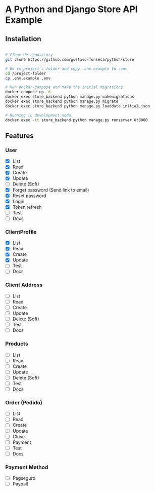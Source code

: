 # A Python and Django Store API Example

## Installation

```bash

# Clone de repository
git clone https://github.com/gustavo-fonseca/python-store

# Go to project`s folder and copy .env.example to .env
cd /project-folder
cp .env.example .env

# Run docker-compose and make the initial migrations
docker-compose up -d
docker exec store_backend python manage.py makemigrations
docker exec store_backend python manage.py migrate
docker exec store_backend python manage.py loaddata initial.json

# Running in development mode
docker exec -it store_backend python manage.py runserver 0:8000

```

## Features

### User
- [x] List 
- [x] Read 
- [x] Create 
- [x] Update 
- [ ] Delete (Soft)
- [x] Forget password (Send link to email)
- [x] Reset password
- [x] Login
- [x] Token refresh
- [ ] Test
- [ ] Docs

### ClientProfile
- [x] List 
- [x] Read 
- [x] Create 
- [x] Update 
- [ ] Test
- [ ] Docs

### Client Address
- [ ] List 
- [ ] Read 
- [ ] Create 
- [ ] Update 
- [ ] Delete (Soft)
- [ ] Test
- [ ] Docs

### Products
- [ ] List 
- [ ] Read 
- [ ] Create 
- [ ] Update 
- [ ] Delete (Soft)
- [ ] Test
- [ ] Docs

### Order (Pedido)
- [ ] List 
- [ ] Read 
- [ ] Create 
- [ ] Update 
- [ ] Close
- [ ] Payment
- [ ] Test
- [ ] Docs

### Payment Method
- [ ] Pagseguro
- [ ] Paypall
